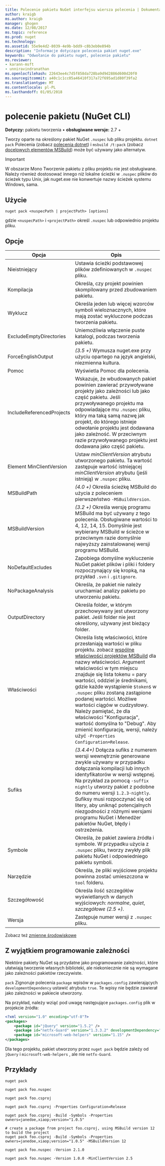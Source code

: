 ```yaml
---
title: Polecenie pakietu NuGet interfejsu wiersza polecenia | Dokumentacja firmy Microsoft
author: kraigb
ms.author: kraigb
manager: ghogen
ms.date: 12/08/2017
ms.topic: reference
ms.prod: nuget
ms.technology: 
ms.assetid: 55e9e4d2-8039-4e9b-bdd9-c8b3eb0e894b
description: "Informacje dotyczące polecenia pakiet nuget.exe"
keywords: "Odwołanie do pakietu nuget, polecenie pakietu"
ms.reviewer:
- karann-msft
- unniravindranathan
ms.openlocfilehash: 22643ee4c7d5f858da728ba9d9d2886d600d20f0
ms.sourcegitcommit: a40c1c1cc05a46410f317a72f695ad1d80f39fa2
ms.translationtype: MT
ms.contentlocale: pl-PL
ms.lasthandoff: 01/05/2018
---
```

# <a name="pack-command-nuget-cli"></a>polecenie pakietu (NuGet CLI)

**Dotyczy:** pakietu tworzenia &bullet; **obsługiwane wersje:** 2.7 +

Tworzy oparte na określony pakiet NuGet `.nuspec` lub pliku projektu. `dotnet pack` Polecenia (zobacz [polecenia dotnet](dotnet-Commands.md)) i `msbuild /t:pack` (zobacz [docelowych elementów MSBuild](../schema/msbuild-targets.md)) może być używany jako alternatyw.

> [!Important]
> W obszarze Mono Tworzenie pakietu z pliku projektu nie jest obsługiwane. Należy również dostosować innego niż lokalne ścieżki w `.nuspec` plików do ścieżek typu Unix, jak nuget.exe nie konwertuje nazwy ścieżek systemu Windows, sama.

## <a name="usage"></a>Użycie

```
nuget pack <nuspecPath | projectPath> [options]
```

gdzie `<nuspecPath>` i `<projectPath>` określ `.nuspec` lub odpowiednio projektu pliku.

## <a name="options"></a>Opcje

| Opcja | Opis |
| --- | --- |
| Nieistniejący | Ustawia ścieżki podstawowej plików zdefiniowanych w `.nuspec` pliku. |
| Kompilacja | Określa, czy projekt powinien skompilowany przed zbudowaniem pakietu. |
| Wyklucz | Określa jeden lub więcej wzorców symboli wieloznacznych, które mają zostać wykluczone podczas tworzenia pakietu. |
| ExcludeEmptyDirectories | Uniemożliwia włączenie puste katalogi, podczas tworzenia pakietu. |
| ForceEnglishOutput | *(3.5 +)*  Wymusza nuget.exe przy użyciu opartego na język angielski, niezmienna kultura. |
| Pomoc | Wyświetla Pomoc dla polecenia. |
| IncludeReferencedProjects | Wskazuje, że wbudowanych pakiet powinien zawierać przywoływane projekty jako zależności lub jako część pakietu. Jeśli przywoływanego projektu ma odpowiadające mu `.nuspec` pliku, który ma taką samą nazwę jak projekt, do którego istnieje odwołanie projektu jest dodawana jako zależność. W przeciwnym razie przywoływanego projektu jest dodawana jako część pakietu. |
| Element MinClientVersion | Ustaw *minClientVersion* atrybutu utworzonego pakietu. Ta wartość zastępuje wartość istniejącej *minClientVersion* atrybutu (jeśli istnieją) w `.nuspec` pliku. |
| MSBuildPath | *(4.0 +)*  Określa ścieżkę MSBuild do użycia z poleceniem pierwszeństwo `-MSBuildVersion`. |
| MSBuildVersion | *(3.2 +)*  Określa wersję programu MSBuild ma być używany z tego polecenia. Obsługiwane wartości to 4, 12, 14, 15. Domyślnie jest wybierany MSBuild w ścieżce w przeciwnym razie domyślnie najwyższy zainstalowanej wersji programu MSBuild. |
| NoDefaultExcludes | Zapobiega domyślne wykluczenie NuGet pakiet plików i pliki i foldery rozpoczynający się kropką, na przykład `.svn` i `.gitignore`. |
| NoPackageAnalysis | Określa, że pakiet nie należy uruchamiać analizy pakietu po utworzeniu pakietu. |
| OutputDirectory | Określa folder, w którym przechowywany jest utworzony pakiet. Jeśli folder nie jest określony, używany jest bieżący folder. |
| Właściwości | Określa listę właściwości, które przesłaniają wartości w pliku projektu. zobacz [wspólne właściwości projektów MSBuild](/visualstudio/msbuild/common-msbuild-project-properties) dla nazwy właściwości. Argument właściwości w tym miejscu znajduje się lista tokenu = pary wartości, oddziel je średnikami, gdzie każde wystąpienie `$token$` w `.nuspec` pliku zostaną zastąpione podanej wartości. Możliwe wartości ciągów w cudzysłowy. Należy pamiętać, że dla właściwości "Konfiguracja", wartość domyślna to "Debug". Aby zmienić konfigurację, wersji, należy użyć `-Properties Configuration=Release`. |
| Sufiks | *(3.4.4+)*  Dołącza sufiks z numerem wersji wewnętrznie generowane zwykle używany w przypadku dołączania kompilacji lub innych identyfikatorów w wersji wstępnej. Na przykład za pomocą `-suffix nightly` utworzy pakiet z podobne do numeru wersji `1.2.3-nightly`. Sufiksy musi rozpoczynać się od litery, aby uniknąć potencjalnych niezgodności z różnymi wersjami programu NuGet i Menedżer pakietów NuGet, błędy i ostrzeżenia. |
| Symbole | Określa, że pakiet zawiera źródła i symbole. W przypadku użycia z `.nuspec` pliku, tworzy zwykły plik pakietu NuGet i odpowiedniego pakietu symboli. |
| Narzędzie | Określa, że pliki wyjściowe projektu powinna zostać umieszczona w `tool` folderu. |
| Szczegółowość | Określa ilość szczegółów wyświetlanych w danych wyjściowych: *normalne*, *quiet*, *szczegółowe (2.5 +)*. |
| Wersja | Zastępuje numer wersji z `.nuspec` pliku. |

Zobacz też [zmienne środowiskowe](cli-ref-environment-variables.md)

## <a name="excluding-development-dependencies"></a>Z wyjątkiem programowanie zależności

Niektóre pakiety NuGet są przydatne jako programowanie zależności, które ułatwiają tworzenie własnych biblioteki, ale niekoniecznie nie są wymagane jako zależności pakietów rzeczywiste.

`pack` Zignoruje polecenia `package` wpisów w `packages.config` zawierających `developmentDependency` ustawić atrybutu `true`. Te wpisy nie będzie zawierał jako zależności w pakiecie utworzony.

Na przykład, należy wziąć pod uwagę następujące `packages.config` plik w projekcie źródła:

```xml
<?xml version="1.0" encoding="utf-8"?>
<packages>
    <package id="jQuery" version="1.5.2" />
    <package id="netfx-Guard" version="1.3.3.2" developmentDependency="true" />
    <package id="microsoft-web-helpers" version="1.15" />
</packages>
```

Dla tego projektu, pakiet utworzony przez `nuget pack` będzie zależy od `jQuery` i `microsoft-web-helpers` , ale nie `netfx-Guard`.

## <a name="examples"></a>Przykłady

```
nuget pack

nuget pack foo.nuspec

nuget pack foo.csproj

nuget pack foo.csproj -Properties Configuration=Release

nuget pack foo.csproj -Build -Symbols -Properties owners=janedoe,xiaop;version="1.0.5"

# create a package from project foo.csproj, using MSBuild version 12 to build the project
nuget pack foo.csproj -Build -Symbols -Properties owners=janedoe,xiaop;version="1.0.5" -MSBuildVersion 12

nuget pack foo.nuspec -Version 2.1.0

nuget pack foo.nuspec -Version 1.0.0 -MinClientVersion 2.5
```

